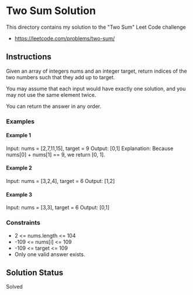 # Two Sum Solution

This directory contains my solution to the "Two Sum" Leet Code challenge

- <https://leetcode.com/problems/two-sum/>

## Instructions

Given an array of integers nums and an integer target, return indices of the two numbers such that they add up to target.

You may assume that each input would have exactly one solution, and you may not use the same element twice.

You can return the answer in any order.

### Examples

#### Example 1

Input: nums = [2,7,11,15], target = 9
Output: [0,1]
Explanation: Because nums[0] + nums[1] == 9, we return [0, 1].

#### Example 2

Input: nums = [3,2,4], target = 6
Output: [1,2]

#### Example 3

Input: nums = [3,3], target = 6
Output: [0,1]

### Constraints

- 2 <= nums.length <= 104
- -109 <= nums[i] <= 109
- -109 <= target <= 109
- Only one valid answer exists.

## Solution Status

Solved
